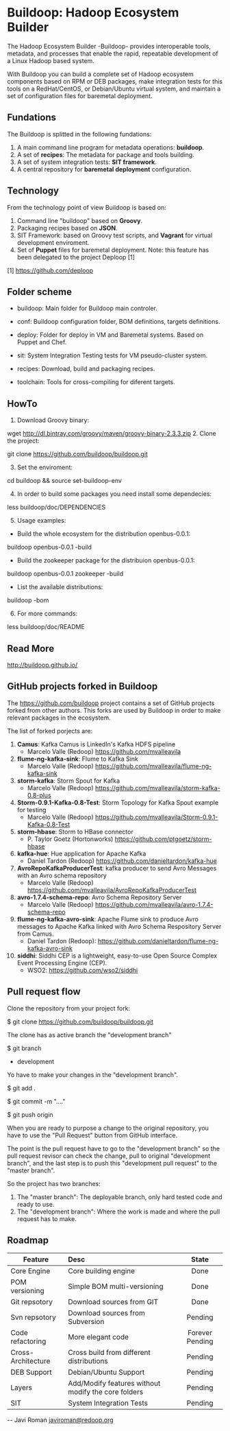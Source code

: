 Buildoop: Hadoop Ecosystem Builder
==================================

The Hadoop Ecosystem Builder -Buildoop- provides interoperable tools, metadata, 
and processes that enable the rapid, repeatable development of a Linux
Hadoop based system.

With Buildoop you can build a complete set of Hadoop ecosystem components based
on RPM or DEB packages, make integration tests for this tools on a RedHat/CentOS,
or Debian/Ubuntu virtual system, and maintain a set of configuration files for
baremetal deployment.

Fundations
----------
The Buildoop is splitted in the following fundations:

1. A main command line program for metadata operations: **buildoop**.
2. A set of **recipes**: The metadata for package and tools building.
3. A set of system integration tests: **SIT framework**.
4. A central repository for **baremetal deployment** configuration.

Technology
----------
From the technology point of view Buildoop is based on:

1. Command line "buildoop" based on **Groovy**.
2. Packaging recipes based on **JSON**.
3. SIT Framework: based on Groovy test scripts, and **Vagrant** for
   virtual development enviroment.
4. Set of **Puppet** files for baremetal deployment. Note: this feature
has been delegated to the project Deploop [1]

[1] https://github.com/deploop

Folder scheme
-------------

* buildoop:
	Main folder for Buildoop main controler.
	
* conf:
	Buildoop configuration folder, BOM definitions, targets definitions.
	
* deploy:
	Folder for deploy in VM and Baremetal systems. Based on Puppet and Chef.
	
* sit:
	System Integration Testing tests for VM pseudo-cluster system.
	
* recipes:
	Download, build and packaging recipes.
	
* toolchain:
	Tools for cross-compiling for diferent targets.

HowTo
-----

1. Download Groovy binary:

  wget http://dl.bintray.com/groovy/maven/groovy-binary-2.3.3.zip
2. Clone the project:

  git clone https://github.com/buildoop/buildoop.git

3. Set the enviroment:

cd buildoop && source set-buildoop-env

4. In order to build some packages you need install some dependecies:

less buildoop/doc/DEPENDENCIES

5. Usage examples:

- Build the whole ecosystem for the distribution openbus-0.0.1:

buildoop openbus-0.0.1 -build

- Build the zookeeper package for the distribuion openbus-0.0.1:

buildoop openbus-0.0.1 zookeeper -build

- List the available distributions:

buildoop -bom

6. For more commands:

less buildoop/doc/README

Read More
---------

http://buildoop.github.io/


GitHub projects forked in Buildoop
----------------------------------

The https://github.com/buildoop project contains a set of
GitHub projects forked from other authors. This forks are 
used by Buildoop in order to make relevant packages in the 
ecosystem.

The list of forked porjects are:

1. __Camus__: Kafka Camus is LinkedIn's Kafka HDFS pipeline 
	* Marcelo Valle (Redoop) https://github.com/mvalleavila 
2. __flume-ng-kafka-sink__: Flume to Kafka Sink
	* Marcelo Valle (Redoop) https://github.com/mvalleavila/flume-ng-kafka-sink
3. __storm-kafka__: Storm Spout for Kafka 
	* Marcelo Valle (Redoop) https://github.com/mvalleavila/storm-kafka-0.8-plus
4. __Storm-0.9.1-Kafka-0.8-Test__: Storm Topology for Kafka Spout example for testing
	* Marcelo Valle (Redoop) https://github.com/mvalleavila/Storm-0.9.1-Kafka-0.8-Test
5. __storm-hbase__: Storm to HBase connector 
	* P. Taylor Goetz (Hortonworks) https://github.com/ptgoetz/storm-hbase
6. __kafka-hue__: Hue application for Apache Kafka 
	* Daniel Tardon (Redoop) https://github.com/danieltardon/kafka-hue
7. __AvroRepoKafkaProducerTest__: kafka producer to send Avro Messages with an Avro schema repository 
	* Marcelo Valle (Redoop) https://github.com/mvalleavila/AvroRepoKafkaProducerTest
8. __avro-1.7.4-schema-repo__: Avro Schema Repository Server
	* Marcelo Valle (Redoop) https://github.com/mvalleavila/avro-1.7.4-schema-repo
9. __flume-ng-kafka-avro-sink__: Apache Flume sink to produce Avro messages to Apache Kafka linked with Avro Schema Respository Server from Camus.
	* Daniel Tardon (Redoop): https://github.com/danieltardon/flume-ng-kafka-avro-sink
10. __siddhi__: Siddhi CEP is a lightweight, easy-to-use Open Source Complex Event Processing Engine (CEP).
	* WSO2: https://github.com/wso2/siddhi
	
Pull request flow
------------------

Clone the repository from your project fork:

$ git clone https://github.com/buildoop/buildoop.git

The clone has as active branch the "development branch"

$ git branch
* development

Yo have to make your changes in the "development branch".

$ git add .

$ git commit -m "...."

$ git push origin

When you are ready to purpose a change to the original repository, you have
to use the "Pull Request" button from GitHub interface.

The point is the pull request have to go to the "development branch" so the pull
request revisor can check the change, pull to original "development branch", and 
the last step is to push this "development pull request" to the "master branch".

So the project has two branches:

1. The "master branch": The deployable branch, only hard tested code and ready to use.
2. The "development branch": Where the work is made and where the pull request has to make.


Roadmap
-------

| Feature        | Desc           | State  |
| -------------  |:-------------- | :-----:|
| Core Engine |Core building engine | Done |
| POM versioning | Simple BOM multi-versioning | Done |
| Git repsotory | Download sources from GIT | Done |
| Svn repsotory | Download sources from Subversion | Pending |
| Code refactoring | More elegant code | Forever Pending |
| Cross-Architecture | Cross build from different distributions | Pending |
| DEB Support | Debian/Ubuntu Support | Pending |
| Layers      | Add/Modify features without modify the core folders | Pending |
| SIT | System Integration Tests  |  Pending |

--
Javi Roman <javiroman@redoop.org>
